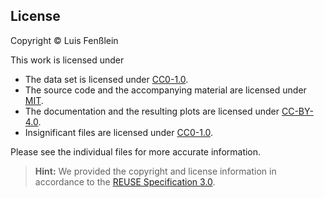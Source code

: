 ## License

Copyright © Luis Fenßlein

This work is licensed under 
- The data set is licensed under [CC0-1.0](LICENSES/CC0-1.0.txt).
- The source code and the accompanying material are licensed under [MIT](LICENSES/MIT.txt).
- The documentation and the resulting plots are licensed under [CC-BY-4.0](LICENSES/CC-BY-4.0.txt).
- Insignificant files are licensed under [CC0-1.0](LICENSES/CC0-1.0.txt).

Please see the individual files for more accurate information.

> **Hint:** We provided the copyright and license information in accordance to the [REUSE Specification 3.0](https://reuse.software/spec/).
